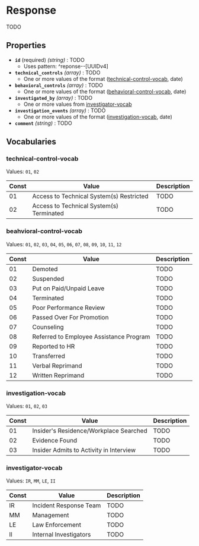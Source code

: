 # Response
TODO

## Properties
- **`id`** (required) *(string)* : TODO
	- Uses pattern: ^reponse--[UUIDv4]
- **`technical_controls`** *(array)* : TODO
	- One or more values of the format ([technical-control-vocab](#technical-control-vocab), date)
- **`behavioral_controls`** *(array)* : TODO
	- One or more values of the format ([behavioral-control-vocab](#behavioral-control-vocab), date)
- **`investigated_by`** *(array)* : TODO
	- One or more values from [investigator-vocab](#investigator-vocab)
- **`investigation_events`** *(array)* : TODO
	- One or more values of the format ([investigation-vocab](#investigation-vocab), date)
- **`comment`** *(string)* : TODO

## Vocabularies

### technical-control-vocab

Values: `01`, `02`

| Const | Value | Description |
| --- | --- | --- |
| 01 | Access to Technical System(s) Restricted | TODO|
| 02 | Access to Technical System(s) Terminated | TODO|

### beahvioral-control-vocab

Values: `01`, `02`, `03`, `04`, `05`, `06`, `07`, `08`, `09`, `10`, `11`, `12`

| Const | Value | Description |
| --- | --- | --- |
| 01 | Demoted | TODO|
| 02 | Suspended | TODO|
| 03 | Put on Paid/Unpaid Leave | TODO|
| 04 | Terminated | TODO|
| 05 | Poor Performance Review | TODO|
| 06 | Passed Over For Promotion | TODO|
| 07 | Counseling | TODO|
| 08 | Referred to Employee Assistance Program | TODO|
| 09 | Reported to HR | TODO|
| 10 | Transferred | TODO|
| 11 | Verbal Reprimand | TODO|
| 12 | Written Reprimand | TODO|

### investigation-vocab

Values: `01`, `02`, `03`

| Const | Value | Description |
| --- | --- | --- |
| 01 | Insider's Residence/Workplace Searched | TODO|
| 02 | Evidence Found | TODO|
| 03 | Insider Admits to Activity in Interview | TODO|

### investigator-vocab

Values: `IR`, `MM`, `LE`, `II`

| Const | Value | Description |
| --- | --- | --- |
| IR | Incident Response Team | TODO|
| MM | Management | TODO|
| LE | Law Enforcement | TODO|
| II | Internal Investigators | TODO|
